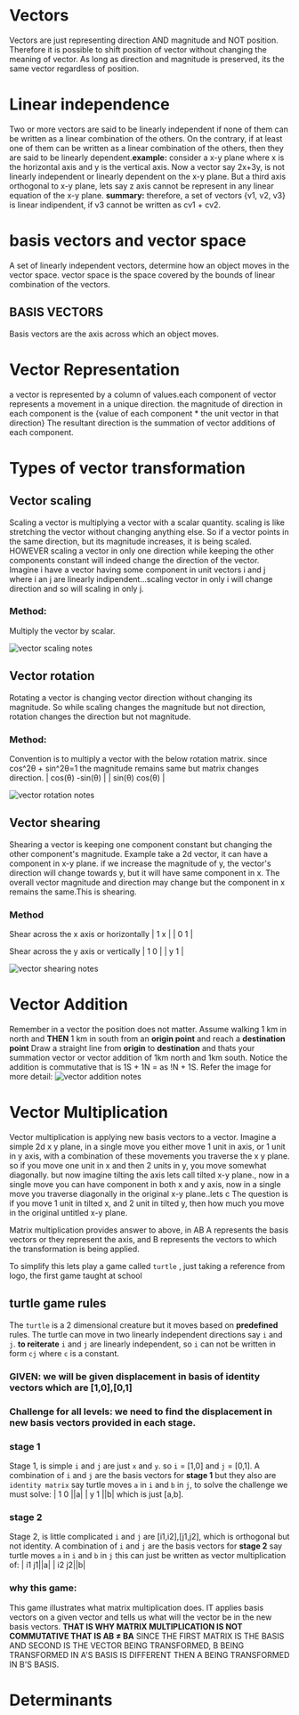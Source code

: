 # Vectors
Vectors are just representing direction AND magnitude and NOT position. Therefore it is possible to shift position of vector without changing the meaning of vector. As long as direction and magnitude is preserved, its the same vector regardless of position.

# Linear independence
Two or more vectors are said to be linearly independent if none of them can be written as a linear combination of the others. On the contrary, if at least one of them can be written as a linear combination of the others, then they are said to be linearly dependent.**example:** consider a x-y plane where x is the horizontal axis and y is the vertical axis.
Now a vector say 2x+3y, is not linearly independent or linearly dependent on the x-y plane.
But a third axis orthogonal to x-y plane, lets say z axis cannot be represent in any linear equation of the x-y plane.
**summary:** therefore, a set of vectors {v1, v2, v3} is linear indipendent, if v3 cannot be written as cv1 + cv2.

# basis vectors and vector space
A set of linearly independent vectors, determine how an object moves in the vector space.
vector space is the space covered by the bounds of linear combination of the vectors.
## BASIS VECTORS
Basis vectors are the axis across which an object moves.

# Vector Representation
a vector is represented by a column of values.each component of vector represents a movement in a unique direction.
the magnitude of direction in each component is the {value of each component * the unit vector in that direction}
The resultant direction is the summation of vector additions of each component.

# Types of vector transformation
## Vector scaling
Scaling a vector is multiplying a vector with a scalar quantity. scaling is like stretching the vector without changing anything else.
So if a vector points in the same direction, but its magnitude increases, it is being scaled.
HOWEVER scaling a vector in only one direction while keeping the other components constant will indeed change the direction of the vector.
Imagine i have a vector having some component in unit vectors i and j where i an j are linearly indipendent...scaling vector in only i 
will change direction and so will scaling in only j.
### Method:
Multiply the vector by scalar.

![vector scaling notes](images/vector_scaling.jpeg)

## Vector rotation
Rotating a vector is changing vector direction without changing its magnitude. So while scaling changes the magnitude but not direction,
rotation changes the direction but not magnitude.
### Method:
Convention is to multiply a vector with the below rotation matrix.
since cos^2θ + sin^2θ=1 the magnitude remains same but matrix changes direction.
| cos(θ) -sin(θ) |
| sin(θ) cos(θ) |

![vector rotation notes](images/vector-rotation.jpeg)

## Vector shearing
Shearing a vector is keeping one component constant but changing the other component's magnitude.
Example take a 2d vector, it can have a component in x-y plane. if we increase the magnitude of y, the vector's direction will change towards y, but it will have same component in x. The overall vector magnitude and direction may change but the component in x remains the same.This is shearing.
### Method
Shear across the x axis or horizontally
| 1 x |
| 0 1 |


Shear across the y axis or vertically
| 1 0 |
| y 1 |

![vector shearing notes](images/vector-shearing.jpeg)

# Vector Addition
Remember in a vector the position does not matter.
Assume walking 1 km in north and **THEN** 1 km in south from an **origin point** and reach a **destination point**
Draw a straight line from **origin** to **destination** and thats your summation vector or vector addition of 1km north and 1km south.
Notice the addition is commutative that is 1S + 1N = as !N + 1S.
Refer the image for more detail:
![vector addition notes](images/vector-addition.jpeg)

# Vector Multiplication
Vector multiplication is applying new basis vectors to a vector.
Imagine a simple 2d x y plane, in a single move you either move 1 unit in axis, or 1 unit in y axis, with a combination of these movements you traverse the x y plane. so if you move one unit in x and then 2 units in y, you move somewhat diagonally.
but now imagine tilting the axis lets call tilted x-y plane., now in a single move you can have component in both x and y axis, now in a single move you traverse diagonally in the original x-y plane..lets c
The question is if you move 1 unit in tilted x, and 2 unit in tilted y, then how much you move in the original untitled x-y plane.

Matrix multiplication provides answer to above, in AB A represents the basis vectors or they represent the axis, and B represents the vectors to which the transformation is being applied.

To simplify this lets play a game called `turtle` , just taking a reference from logo, the first game taught at school

## turtle game rules
The `turtle` is a 2 dimensional creature but it moves based on **predefined** rules.
The turtle can move in two linearly independent directions say `i` and `j`.
**to reiterate** `i` and `j` are linearly independent, so `i` can not be written in form `cj` where `c` is a constant.
### GIVEN: we will be given displacement in basis of identity vectors which are [1,0],[0,1]
### Challenge for all levels: we need to find the displacement in new basis vectors provided in each stage.
### stage 1
Stage 1, is simple `i` and `j` are just `x` and `y`. so `i` = [1,0] and `j` = [0,1].
A combination of `i` and `j` are the basis vectors for **stage 1** but they also are `identity matrix`
say turtle moves `a` in `i` and `b` in `j`, to solve the challenge we must solve:
| 1 0 ||a|
| y 1 ||b|
which is just [a,b].
### stage 2
Stage 2, is little complicated `i` and `j` are [i1,i2],[j1,j2], which is orthogonal but not identity.
A combination of `i` and `j` are the basis vectors for **stage 2**
say turtle moves `a` in `i` and `b` in `j` this can just be written as vector multiplication of:
| i1 j1||a|
| i2 j2||b|

### why this game: 
This game illustrates what matrix multiplication does. IT applies basis vectors on a given vector and tells us what will the vector be in the new basis vectors.
**THAT IS WHY MATRIX MULTIPLICATION IS NOT COMMUTATIVE THAT IS AB ≠ BA**
SINCE THE FIRST MATRIX IS THE BASIS AND SECOND IS THE VECTOR BEING TRANSFORMED, B BEING TRANSFORMED IN A'S BASIS IS DIFFERENT THEN A BEING TRANSFORMED IN B'S BASIS.

# Determinants


